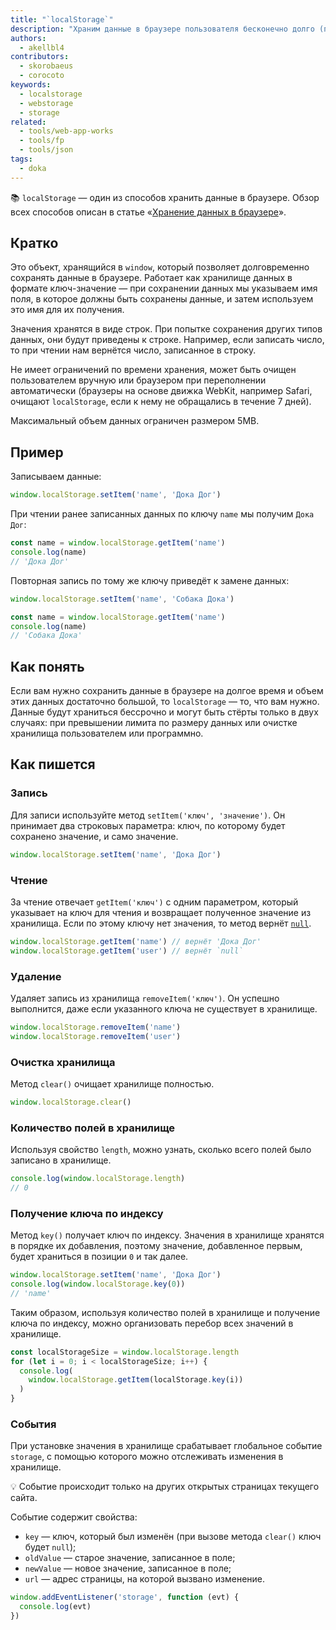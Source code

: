 ```yaml
---
title: "`localStorage`"
description: "Храним данные в браузере пользователя бесконечно долго (почти)."
authors:
  - akellbl4
contributors:
  - skorobaeus
  - corocoto
keywords:
  - localstorage
  - webstorage
  - storage
related:
  - tools/web-app-works
  - tools/fp
  - tools/json
tags:
  - doka
---
```


<aside>

📚 `localStorage` — один из способов хранить данные в браузере. Обзор всех способов описан в статье «[Хранение данных в браузере](/tools/browsers-storages/)».

</aside>

## Кратко

Это объект, хранящийся в `window`, который позволяет долговременно сохранять данные в браузере. Работает как хранилище данных в формате ключ-значение — при сохранении данных мы указываем имя поля, в которое должны быть сохранены данные, и затем используем это имя для их получения.

Значения хранятся в виде строк. При попытке сохранения других типов данных, они будут приведены к строке. Например, если записать число, то при чтении нам вернётся число, записанное в строку.

Не имеет ограничений по времени хранения, может быть очищен пользователем вручную или браузером при переполнении автоматически (браузеры на основе движка WebKit, например Safari, очищают `localStorage`, если к нему не обращались в течение 7 дней).

Максимальный объем данных ограничен размером 5MB.

## Пример

Записываем данные:

```js
window.localStorage.setItem('name', 'Дока Дог')
```

При чтении ранее записанных данных по ключу `name` мы получим `Дока Дог`:

```js
const name = window.localStorage.getItem('name')
console.log(name)
// 'Дока Дог'
```

Повторная запись по тому же ключу приведёт к замене данных:

```js
window.localStorage.setItem('name', 'Собака Дока')

const name = window.localStorage.getItem('name')
console.log(name)
// 'Собака Дока'
```

## Как понять

Если вам нужно сохранить данные в браузере на долгое время и объем этих данных достаточно большой, то `localStorage` — то, что вам нужно. Данные будут храниться бессрочно и могут быть стёрты только в двух случаях: при превышении лимита по размеру данных или очистке хранилища пользователем или программно.

## Как пишется

### Запись

Для записи используйте метод `setItem('ключ', 'значение')`. Он принимает два строковых параметра: ключ, по которому будет сохранено значение, и само значение.

```js
window.localStorage.setItem('name', 'Дока Дог')
```

### Чтение

За чтение отвечает `getItem('ключ')` с одним параметром, который указывает на ключ для чтения и возвращает полученное значение из хранилища. Если по этому ключу нет значения, то метод вернёт [`null`](/js/null-primitive/).

```js
window.localStorage.getItem('name') // вернёт 'Дока Дог'
window.localStorage.getItem('user') // вернёт `null`
```

### Удаление

Удаляет запись из хранилища `removeItem('ключ')`. Он успешно выполнится, даже если указанного ключа не существует в хранилище.

```js
window.localStorage.removeItem('name')
window.localStorage.removeItem('user')
```

### Очистка хранилища

Метод `clear()` очищает хранилище полностью.

```js
window.localStorage.clear()
```

### Количество полей в хранилище

Используя свойство `length`, можно узнать, сколько всего полей было записано в хранилище.

```js
console.log(window.localStorage.length)
// 0
```

### Получение ключа по индексу

Метод `key()` получает ключ по индексу. Значения в хранилище хранятся в порядке их добавления, поэтому значение, добавленное первым, будет храниться в позиции `0` и так далее.

```js
window.localStorage.setItem('name', 'Дока Дог')
console.log(window.localStorage.key(0))
// 'name'
```

Таким образом, используя количество полей в хранилище и получение ключа по индексу, можно организовать перебор всех значений в хранилище.

```js
const localStorageSize = window.localStorage.length
for (let i = 0; i < localStorageSize; i++) {
  console.log(
    window.localStorage.getItem(localStorage.key(i))
  )
}
```

### События

При установке значения в хранилище срабатывает глобальное событие `storage`, с помощью которого можно отслеживать изменения в хранилище.

💡 Событие происходит только на других открытых страницах текущего сайта.

Событие содержит свойства:

- `key` — ключ, который был изменён (при вызове метода `clear()` ключ будет `null`);
- `oldValue` — старое значение, записанное в поле;
- `newValue` — новое значение, записанное в поле;
- `url` — адрес страницы, на которой вызвано изменение.

```js
window.addEventListener('storage', function (evt) {
  console.log(evt)
})
```
